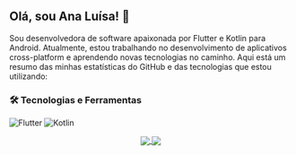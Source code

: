 ## Olá, sou Ana Luísa! 👋

Sou desenvolvedora de software apaixonada por Flutter e Kotlin para Android. Atualmente, estou trabalhando no desenvolvimento de aplicativos cross-platform e aprendendo novas tecnologias no caminho. Aqui está um resumo das minhas estatísticas do GitHub e das tecnologias que estou utilizando:


### 🛠️ Tecnologias e Ferramentas
![Flutter](https://img.shields.io/badge/Flutter-02569B?style=flat&logo=flutter&logoColor=white)
![Kotlin](https://img.shields.io/badge/Kotlin-7F52FF?style=flat&logo=kotlin&logoColor=white)


<div align=center >
  <a href="https://github.com/naluisaelias">
    <img align="center" src="https://github-readme-stats.vercel.app/api?username=naluisaelias&rank_icon=github&theme=radical">
  </a>
  <a href="https://github.com/naluisaelias/repositorys">
    <img align="center" src="https://github-readme-stats.vercel.app/api/top-langs/?username=naluisaelias&layout=donut&theme=radical">
  </a>
</div>
